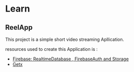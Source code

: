 # Learn



## ReelApp

This project is a  simple short video streaming Apllication.


 resources used to create this Application is :

- [Firebase: RealtimeDatabase , FirebaseAuth and Storage ](https://firebase.google.com)
- [Getx](https://pub.dev/packages/get)


